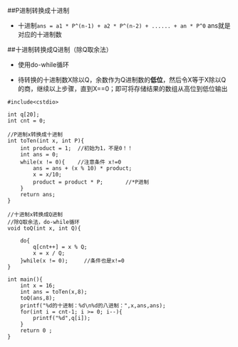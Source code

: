 ##P进制转换成十进制

* 十进制`ans = a1 * P^(n-1) + a2 * P^(n-2) + ...... + an * P^0`
  ans就是对应的十进制数




##十进制转换成Q进制（除Q取余法）

* 使用do-while循环

* 待转换的十进制数X除以Q，余数作为Q进制数的**低位**，然后令X等于X除以Q的商，继续以上步骤，直到X==0；即可将存储结果的数组从高位到低位输出


```
#include<cstdio>

int q[20];
int cnt = 0;

//P进制x转换成十进制 
int toTen(int x, int P){
	int product = 1;  //初始为1，不是0！！ 
	int ans = 0;
	while(x != 0){    //注意条件 x!=0 
		ans = ans + (x % 10) * product;
		x = x/10;
		product = product * P;       //*P进制 
	}
	return ans;
} 

//十进制x转换成Q进制 
//除Q取余法，do-while循环 
void toQ(int x, int Q){
	
	do{
		q[cnt++] = x % Q;
		x = x / Q;
	}while(x != 0);     //条件也是x!=0 
}

int main(){
	int x = 16;
	int ans = toTen(x,8);
	toQ(ans,8);
	printf("%d的十进制：%d\n%d的八进制：",x,ans,ans);
	for(int i = cnt-1; i >= 0; i--){
		printf("%d",q[i]);
	}
	return 0 ;
}
```